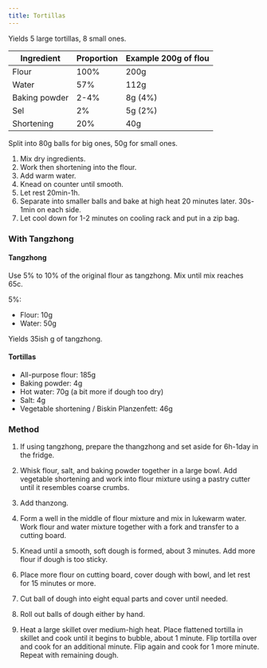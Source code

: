 ```yaml
---
title: Tortillas
---
```


Yields 5 large tortillas, 8 small ones.

|  Ingredient   | Proportion | Example 200g of flou |
| ------------- | ---------- | -------------------- |
| Flour         | 100%       | 200g                 |
| Water         | 57%        | 112g                 |
| Baking powder | 2-4%       | 8g (4%)              |
| Sel           | 2%         | 5g (2%)              |
| Shortening    | 20%        | 40g                  |

Split into 80g balls for big ones, 50g for small ones.

1. Mix dry ingredients.
1. Work then shortening into the flour.
1. Add warm water.
1. Knead on counter until smooth.
1. Let rest 20min-1h.
1. Separate into smaller balls and bake at high heat 20 minutes later. 30s-1min on each side.
1. Let cool down for 1-2 minutes on cooling rack and put in a zip bag.

### With Tangzhong

#### Tangzhong

Use 5% to 10% of the original flour as tangzhong. Mix until mix reaches 65c.

5%:

- Flour: 10g
- Water: 50g

Yields 35ish g of tangzhong.

#### Tortillas

- All-purpose flour: 185g
- Baking powder: 4g
- Hot water: 70g (a bit more if dough too dry)
- Salt: 4g
- Vegetable shortening / Biskin Planzenfett: 46g

### Method

1. If using tangzhong, prepare the thangzhong and set aside for 6h-1day in the fridge.

1. Whisk flour, salt, and baking powder together in a large bowl. Add vegetable shortening and work into flour mixture using a pastry cutter until it resembles coarse crumbs.

1. Add thanzong.

1. Form a well in the middle of flour mixture and mix in lukewarm water. Work flour and water mixture together with a fork and transfer to a cutting board.

1. Knead until a smooth, soft dough is formed, about 3 minutes. Add more flour if dough is too sticky.

1. Place more flour on cutting board, cover dough with bowl, and let rest for 15 minutes or more.

1. Cut ball of dough into eight equal parts and cover until needed.

1. Roll out balls of dough either by hand.

1. Heat a large skillet over medium-high heat. Place flattened tortilla in skillet and cook until it begins to bubble, about 1 minute. Flip tortilla over and cook for an additional minute. Flip again and cook for 1 more minute. Repeat with remaining dough.

